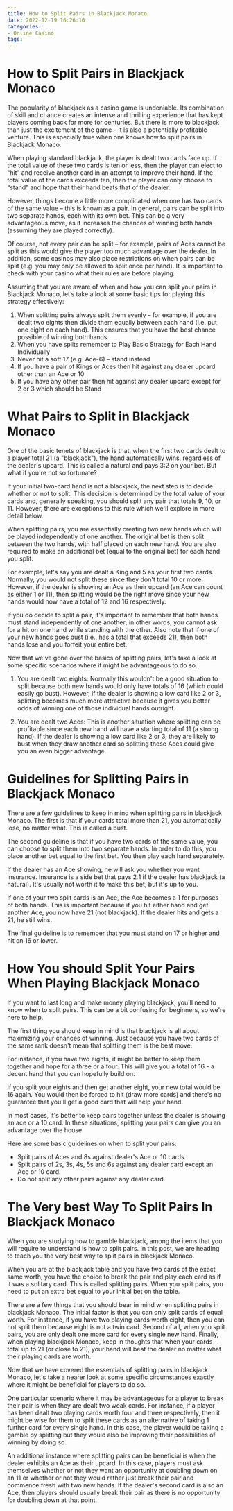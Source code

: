 ```yaml
---
title: How to Split Pairs in Blackjack Monaco 
date: 2022-12-19 16:26:10
categories:
- Online Casino
tags:
---
```



#  How to Split Pairs in Blackjack Monaco 

The popularity of blackjack as a casino game is undeniable. Its combination of skill and chance creates an intense and thrilling experience that has kept players coming back for more for centuries. But there is more to blackjack than just the excitement of the game – it is also a potentially profitable venture. This is especially true when one knows how to split pairs in Blackjack Monaco.

When playing standard blackjack, the player is dealt two cards face up. If the total value of these two cards is ten or less, then the player can elect to “hit” and receive another card in an attempt to improve their hand. If the total value of the cards exceeds ten, then the player can only choose to “stand” and hope that their hand beats that of the dealer.

However, things become a little more complicated when one has two cards of the same value – this is known as a pair. In general, pairs can be split into two separate hands, each with its own bet. This can be a very advantageous move, as it increases the chances of winning both hands (assuming they are played correctly).

Of course, not every pair can be split – for example, pairs of Aces cannot be split as this would give the player too much advantage over the dealer. In addition, some casinos may also place restrictions on when pairs can be split (e.g. you may only be allowed to split once per hand). It is important to check with your casino what their rules are before playing.

Assuming that you are aware of when and how you can split your pairs in Blackjack Monaco, let’s take a look at some basic tips for playing this strategy effectively: 

1) When splitting pairs always split them evenly – for example, if you are dealt two eights then divide them equally between each hand (i.e. put one eight on each hand). This ensures that you have the best chance possible of winning both hands. 
2) When you have splits remember to Play Basic Strategy for Each Hand Individually 
3) Never hit a soft 17 (e.g. Ace-6) – stand instead 
4) If you have a pair of Kings or Aces then hit against any dealer upcard other than an Ace or 10 
5) If you have any other pair then hit against any dealer upcard except for 2 or 3 which should be Stand

#  What Pairs to Split in Blackjack Monaco 

One of the basic tenets of blackjack is that, when the first two cards dealt to a player total 21 (a "blackjack"), the hand automatically wins, regardless of the dealer's upcard. This is called a natural and pays 3:2 on your bet. But what if you're not so fortunate?

If your initial two-card hand is not a blackjack, the next step is to decide whether or not to split. This decision is determined by the total value of your cards and, generally speaking, you should split any pair that totals 9, 10, or 11. However, there are exceptions to this rule which we'll explore in more detail below.

When splitting pairs, you are essentially creating two new hands which will be played independently of one another. The original bet is then split between the two hands, with half placed on each new hand. You are also required to make an additional bet (equal to the original bet) for each hand you split.

For example, let's say you are dealt a King and 5 as your first two cards. Normally, you would not split these since they don't total 10 or more. However, if the dealer is showing an Ace as their upcard (an Ace can count as either 1 or 11), then splitting would be the right move since your new hands would now have a total of 12 and 16 respectively.

If you do decide to split a pair, it's important to remember that both hands must stand independently of one another; in other words, you cannot ask for a hit on one hand while standing with the other. Also note that if one of your new hands goes bust (i.e., has a total that exceeds 21), then both hands lose and you forfeit your entire bet.

Now that we've gone over the basics of splitting pairs, let's take a look at some specific scenarios where it might be advantageous to do so.

1) You are dealt two eights: Normally this wouldn't be a good situation to split because both new hands would only have totals of 16 (which could easily go bust). However, if the dealer is showing a low card like 2 or 3, splitting becomes much more attractive because it gives you better odds of winning one of those individual hands outright.

2) You are dealt two Aces: This is another situation where splitting can be profitable since each new hand will have a starting total of 11 (a strong hand). If the dealer is showing a low card like 2 or 3, they are likely to bust when they draw another card so splitting these Aces could give you an even bigger advantage.

#  Guidelines for Splitting Pairs in Blackjack Monaco 

There are a few guidelines to keep in mind when splitting pairs in blackjack Monaco. The first is that if your cards total more than 21, you automatically lose, no matter what. This is called a bust.

The second guideline is that if you have two cards of the same value, you can choose to split them into two separate hands. In order to do this, you place another bet equal to the first bet. You then play each hand separately.

If the dealer has an Ace showing, he will ask you whether you want insurance. Insurance is a side bet that pays 2:1 if the dealer has blackjack (a natural). It's usually not worth it to make this bet, but it's up to you.

If one of your two split cards is an Ace, the Ace becomes a 1 for purposes of both hands. This is important because if you hit either hand and get another Ace, you now have 21 (not blackjack). If the dealer hits and gets a 21, he still wins.

The final guideline is to remember that you must stand on 17 or higher and hit on 16 or lower.

#  How You should Split Your Pairs When Playing Blackjack Monaco 

If you want to last long and make money playing blackjack, you'll need to know when to split pairs. This can be a bit confusing for beginners, so we're here to help.

The first thing you should keep in mind is that blackjack is all about maximizing your chances of winning. Just because you have two cards of the same rank doesn't mean that splitting them is the best move.

For instance, if you have two eights, it might be better to keep them together and hope for a three or a four. This will give you a total of 16 - a decent hand that you can hopefully build on.

If you split your eights and then get another eight, your new total would be 16 again. You would then be forced to hit (draw more cards) and there's no guarantee that you'll get a good card that will help your hand.

In most cases, it's better to keep pairs together unless the dealer is showing an ace or a 10 card. In these situations, splitting your pairs can give you an advantage over the house.

Here are some basic guidelines on when to split your pairs:


- Split pairs of Aces and 8s against dealer's Ace or 10 cards. 
- Split pairs of 2s, 3s, 4s, 5s and 6s against any dealer card except an Ace or 10 card. 
- Do not split any other pairs against any dealer card.

#  The Very best Way To Split Pairs In Blackjack Monaco

When you are studying how to gamble blackjack, among the items that you will require to understand is how to split pairs. In this post, we are heading to teach you the very best way to split pairs in blackjack Monaco.

When you are at the blackjack table and you have two cards of the exact same worth, you have the choice to break the pair and play each card as if it was a solitary card. This is called splitting pairs. When you split pairs, you need to put an extra bet equal to your initial bet on the table.

There are a few things that you should bear in mind when splitting pairs in blackjack Monaco. The initial factor is that you can only split cards of equal worth. For instance, if you have two playing cards worth eight, then you can not split them because eight is not a twin card. Second of all, when you split pairs, you are only dealt one more card for every single new hand. Finally, when playing blackjack Monaco, keep in thoughts that when your cards total up to 21 (or close to 21), your hand will beat the dealer no matter what their playing cards are worth.

Now that we have covered the essentials of splitting pairs in blackjack Monaco, let's take a nearer look at some specific circumstances exactly where it might be beneficial for players to do so.

One particular scenario where it may be advantageous for a player to break their pair is when they are dealt two weak cards. For instance, if a player has been dealt two playing cards worth four and three respectively, then it might be wise for them to split these cards as an alternative of taking 1 further card for every single hand. In this case, the player would be taking a gamble by splitting but they would also be improving their possibilities of winning by doing so.

An additional instance where splitting pairs can be beneficial is when the dealer exhibits an Ace as their upcard. In this case, players must ask themselves whether or not they want an opportunity at doubling down on an 11 or whether or not they would rather just break their pair and commence fresh with two new hands. If the dealer's second card is also an Ace, then players should usually break their pair as there is no opportunity for doubling down at that point.